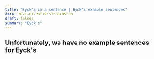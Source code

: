 ```yaml
---
title: "Eyck's in a sentence | Eyck's example sentences"
date: 2021-01-20T19:57:50+05:30
draft: falses
summary: "Eyck's"
---
```

## Unfortunately, we have no example sentences for Eyck's                 
